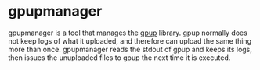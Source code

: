 # gpupmanager

gpupmanager is a tool that manages the [gpup](https://github.com/int128/gpup) library. gpup normally does not keep logs of what it uploaded, and therefore can upload the same thing more than once. gpupmanager reads the stdout of gpup and keeps its logs, then issues the unuploaded files to gpup the next time it is executed.
